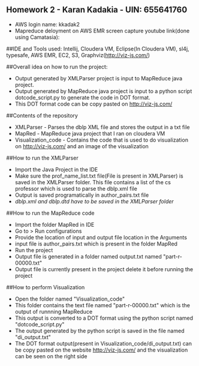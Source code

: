 ## Homework 2 - Karan Kadakia - UIN: 655641760
- AWS login name: kkadak2
- Mapreduce deloyment on AWS EMR screen capture youtube link(done using Camatasia): <a href="https://youtu.be/47s6ruAdTNw" target="_blank"></a>


##IDE and Tools used:
Intellij, Cloudera VM, Eclipse(In Cloudera VM), sl4j, typesafe, AWS EMR, EC2, S3, Graphviz(http://viz-js.com/)


##Overall idea on how to run the project:
- Output generated by XMLParser project is input to MapReduce java project. 
- Output generated by MapReduce java project is input to a python script dotcode_script.py to generate the code in DOT format. 
- This DOT format code can be copy pasted on http://viz-js.com/


##Contents of the repository
- XMLParser - Parses the dblp XML file and stores the output in a txt file
- MapRed - MapReduce java project that I ran on cloudera VM
- Visualization_code - Contains the code that is used to do visualization on http://viz-js.com/ and an image of the visualization


##How to run the XMLParser
- Import the Java Project in the IDE
- Make sure the prof_name_list.txt file(File is present in XMLParser) is saved in the XMLParser folder. This file contains a list of the cs professor which is used to parse the dblp.xml file
- Output is saved programatically in author_pairs.txt file
- *dblp.xml and dblp.dtd have to be saved in the XMLParser folder*


##How to run the MapReduce code
- Import the folder MapRed in IDE
- Go to > Run configurations
- Provide the location of input and output file location in the Arguments
- input file is author_pairs.txt which is present in the folder MapRed
- Run the project
- Output file is generated in a folder named output.txt named "part-r-00000.txt"
- Output file is currently present in the project delete it before running the project

##How to perform Visualization
- Open the folder named "Visualization_code"
- This folder contains the text file named "part-r-00000.txt" which is the output of runnning MapReduce
- This output is converted to a DOT format using the python script named "dotcode_script.py"
- The output generated by the python script is saved in the file named "di_output.txt"
- The DOT format output(present in Visualization_code/di_output.txt) can be copy pasted on the website http://viz-js.com/ and the visualization can be seen on the right side